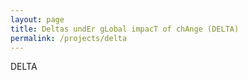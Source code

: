 ```yaml
---
layout: page
title: Deltas undEr gLobal impacT of chAnge (DELTA)
permalink: /projects/delta
---
```

DELTA